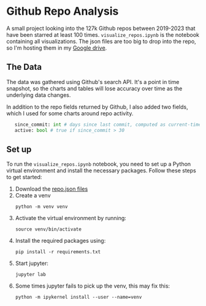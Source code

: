 
# Github Repo Analysis

A small project looking into the 127k Github repos between 2019-2023 that have been starred at least 100 times. `visualize_repos.ipynb` is the notebook containing all visualizations. The json files are too big to drop into the repo, so I'm hosting them in my [Google drive](https://drive.google.com/drive/folders/1_Db8GW5OYF1E229LV3_LV7gGvLkupH7Z?usp=drive_link).

## The Data

The data was gathered using Github's search API. It's a point in time snapshot, so the charts and tables will lose accuracy over time as the underlying data changes.

In addition to the repo fields returned by Github, I also added two fields, which I used for some charts around repo activity.
```python
   since_commit: int # days since last commit, computed as current-time - repo.pushed_at
   active: bool # true if since_commit > 30
```

## Set up

To run the `visualize_repos.ipynb` notebook, you need to set up a Python virtual environment and install the necessary packages. Follow these steps to get started:

1. Download the [repo.json files](https://drive.google.com/drive/folders/1_Db8GW5OYF1E229LV3_LV7gGvLkupH7Z?usp=drive_link)
2. Create a venv
   ```
   python -m venv venv
   ```
3. Activate the virtual environment by running:
   ```
   source venv/bin/activate
   ```
4. Install the required packages using:
   ```
   pip install -r requirements.txt
   ```
5. Start jupyter:
   ```
   jupyter lab
   ```
6. Some times jupyter fails to pick up the venv, this may fix this:
   ```
   python -m ipykernel install --user --name=venv
   ```

